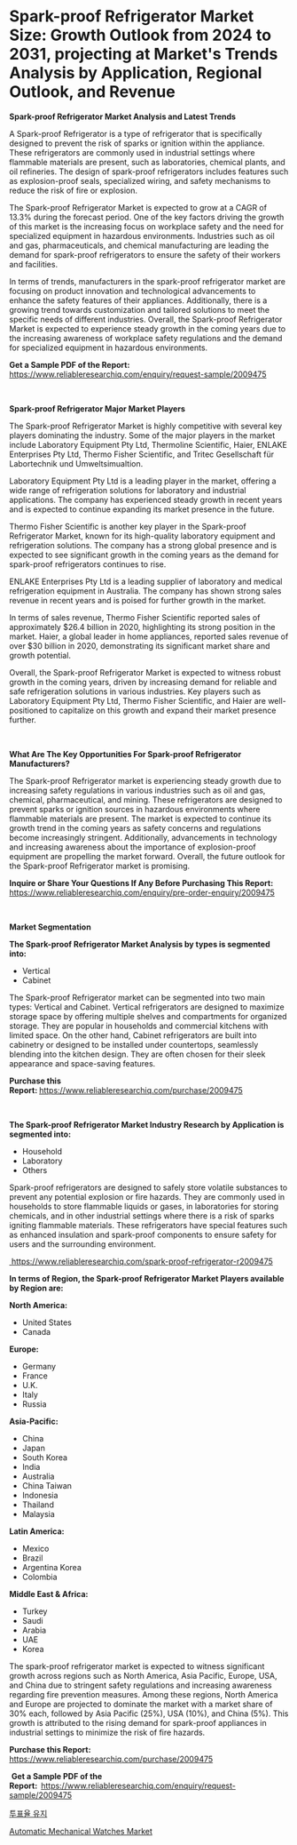 <p><h1>Spark-proof Refrigerator Market Size: Growth Outlook from 2024 to 2031, projecting at Market's Trends Analysis by Application, Regional Outlook, and Revenue</h1></p><p><strong>Spark-proof Refrigerator Market Analysis and Latest Trends</strong></p>
<p><p>A Spark-proof Refrigerator is a type of refrigerator that is specifically designed to prevent the risk of sparks or ignition within the appliance. These refrigerators are commonly used in industrial settings where flammable materials are present, such as laboratories, chemical plants, and oil refineries. The design of spark-proof refrigerators includes features such as explosion-proof seals, specialized wiring, and safety mechanisms to reduce the risk of fire or explosion.</p><p>The Spark-proof Refrigerator Market is expected to grow at a CAGR of 13.3% during the forecast period. One of the key factors driving the growth of this market is the increasing focus on workplace safety and the need for specialized equipment in hazardous environments. Industries such as oil and gas, pharmaceuticals, and chemical manufacturing are leading the demand for spark-proof refrigerators to ensure the safety of their workers and facilities.</p><p>In terms of trends, manufacturers in the spark-proof refrigerator market are focusing on product innovation and technological advancements to enhance the safety features of their appliances. Additionally, there is a growing trend towards customization and tailored solutions to meet the specific needs of different industries. Overall, the Spark-proof Refrigerator Market is expected to experience steady growth in the coming years due to the increasing awareness of workplace safety regulations and the demand for specialized equipment in hazardous environments.</p></p>
<p><strong>Get a Sample PDF of the Report:&nbsp;</strong> <a href="https://www.reliableresearchiq.com/enquiry/request-sample/2009475">https://www.reliableresearchiq.com/enquiry/request-sample/2009475</a></p>
<p>&nbsp;</p>
<p><strong>Spark-proof Refrigerator Major Market Players</strong></p>
<p><p>The Spark-proof Refrigerator Market is highly competitive with several key players dominating the industry. Some of the major players in the market include Laboratory Equipment Pty Ltd, Thermoline Scientific, Haier, ENLAKE Enterprises Pty Ltd, Thermo Fisher Scientific, and Tritec Gesellschaft für Labortechnik und Umweltsimualtion.</p><p>Laboratory Equipment Pty Ltd is a leading player in the market, offering a wide range of refrigeration solutions for laboratory and industrial applications. The company has experienced steady growth in recent years and is expected to continue expanding its market presence in the future.</p><p>Thermo Fisher Scientific is another key player in the Spark-proof Refrigerator Market, known for its high-quality laboratory equipment and refrigeration solutions. The company has a strong global presence and is expected to see significant growth in the coming years as the demand for spark-proof refrigerators continues to rise.</p><p>ENLAKE Enterprises Pty Ltd is a leading supplier of laboratory and medical refrigeration equipment in Australia. The company has shown strong sales revenue in recent years and is poised for further growth in the market.</p><p>In terms of sales revenue, Thermo Fisher Scientific reported sales of approximately $26.4 billion in 2020, highlighting its strong position in the market. Haier, a global leader in home appliances, reported sales revenue of over $30 billion in 2020, demonstrating its significant market share and growth potential.</p><p>Overall, the Spark-proof Refrigerator Market is expected to witness robust growth in the coming years, driven by increasing demand for reliable and safe refrigeration solutions in various industries. Key players such as Laboratory Equipment Pty Ltd, Thermo Fisher Scientific, and Haier are well-positioned to capitalize on this growth and expand their market presence further.</p></p>
<p>&nbsp;</p>
<p><strong>What Are The Key Opportunities For Spark-proof Refrigerator Manufacturers?</strong></p>
<p><p>The Spark-proof Refrigerator market is experiencing steady growth due to increasing safety regulations in various industries such as oil and gas, chemical, pharmaceutical, and mining. These refrigerators are designed to prevent sparks or ignition sources in hazardous environments where flammable materials are present. The market is expected to continue its growth trend in the coming years as safety concerns and regulations become increasingly stringent. Additionally, advancements in technology and increasing awareness about the importance of explosion-proof equipment are propelling the market forward. Overall, the future outlook for the Spark-proof Refrigerator market is promising.</p></p>
<p><strong>Inquire or Share Your Questions If Any Before Purchasing This Report:</strong> <a href="https://www.reliableresearchiq.com/enquiry/pre-order-enquiry/2009475">https://www.reliableresearchiq.com/enquiry/pre-order-enquiry/2009475</a></p>
<p>&nbsp;</p>
<p><strong>Market Segmentation</strong></p>
<p><strong>The Spark-proof Refrigerator Market Analysis by types is segmented into:</strong></p>
<p><ul><li>Vertical</li><li>Cabinet</li></ul></p>
<p><p>The Spark-proof Refrigerator market can be segmented into two main types: Vertical and Cabinet. Vertical refrigerators are designed to maximize storage space by offering multiple shelves and compartments for organized storage. They are popular in households and commercial kitchens with limited space. On the other hand, Cabinet refrigerators are built into cabinetry or designed to be installed under countertops, seamlessly blending into the kitchen design. They are often chosen for their sleek appearance and space-saving features.</p></p>
<p><strong>Purchase this Report:&nbsp;</strong><a href="https://www.reliableresearchiq.com/purchase/2009475">https://www.reliableresearchiq.com/purchase/2009475</a></p>
<p>&nbsp;</p>
<p><strong>The Spark-proof Refrigerator Market Industry Research by Application is segmented into:</strong></p>
<p><ul><li>Household</li><li>Laboratory</li><li>Others</li></ul></p>
<p><p>Spark-proof refrigerators are designed to safely store volatile substances to prevent any potential explosion or fire hazards. They are commonly used in households to store flammable liquids or gases, in laboratories for storing chemicals, and in other industrial settings where there is a risk of sparks igniting flammable materials. These refrigerators have special features such as enhanced insulation and spark-proof components to ensure safety for users and the surrounding environment.</p></p>
<p><a href="https://www.reliableresearchiq.com/spark-proof-refrigerator-r2009475">&nbsp;https://www.reliableresearchiq.com/spark-proof-refrigerator-r2009475</a></p>
<p><strong>In terms of Region, the Spark-proof Refrigerator Market Players available by Region are:</strong></p>
<p>
    <p> <strong> North America: </strong>
        <ul>
            <li>United States</li>
            <li>Canada</li>
        </ul>
        </p> 
    <p> <strong> Europe: </strong>
        <ul>
            <li>Germany</li>
            <li>France</li>
            <li>U.K.</li>
            <li>Italy</li>
            <li>Russia</li>
        </ul>
        </p> 
    <p> <strong> Asia-Pacific: </strong>
        <ul>
            <li>China</li>
            <li>Japan</li>
            <li>South Korea</li>
            <li>India</li>
            <li>Australia</li>
            <li>China Taiwan</li>
            <li>Indonesia</li>
            <li>Thailand</li>
            <li>Malaysia</li>
        </ul>
        </p> 
    <p> <strong> Latin America: </strong>
        <ul>
            <li>Mexico</li>
            <li>Brazil</li>
            <li>Argentina Korea</li>
            <li>Colombia</li>
        </ul>
        </p> 
    <p> <strong> Middle East & Africa: </strong>
        <ul>
            <li>Turkey</li>
            <li>Saudi</li>
            <li>Arabia</li>
            <li>UAE</li>
            <li>Korea</li>
        </ul>
    </p>
    </p>
<p><p>The spark-proof refrigerator market is expected to witness significant growth across regions such as North America, Asia Pacific, Europe, USA, and China due to stringent safety regulations and increasing awareness regarding fire prevention measures. Among these regions, North America and Europe are projected to dominate the market with a market share of 30% each, followed by Asia Pacific (25%), USA (10%), and China (5%). This growth is attributed to the rising demand for spark-proof appliances in industrial settings to minimize the risk of fire hazards.</p></p>
<p><strong>Purchase this Report: </strong><a href="https://www.reliableresearchiq.com/purchase/2009475">https://www.reliableresearchiq.com/purchase/2009475</a></p>
<p>&nbsp;<strong>Get a Sample PDF of the Report:&nbsp;&nbsp;</strong><a href="https://www.reliableresearchiq.com/enquiry/request-sample/2009475">https://www.reliableresearchiq.com/enquiry/request-sample/2009475</a></p>
<p><strong></strong></p>
<p><p><a href="https://github.com/hxzi07639916/Market-Research-Report-List-3/blob/main/628714940904.md">투표율 유지</a></p><p><a href="https://github.com/fiixsa/Market-Research-Report-List-3/blob/main/automatic-mechanical-watches-market.md">Automatic Mechanical Watches Market</a></p></p>
